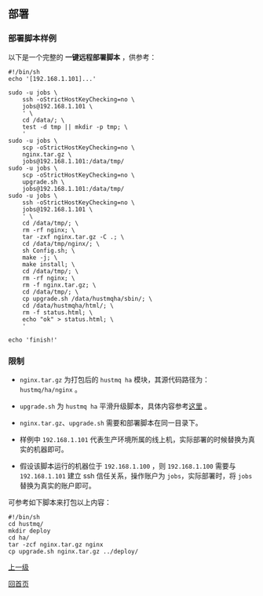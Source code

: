 部署
--

### 部署脚本样例 ###

以下是一个完整的 **一键远程部署脚本** ，供参考：

    #!/bin/sh
    echo '[192.168.1.101]...'

    sudo -u jobs \
        ssh -oStrictHostKeyChecking=no \
        jobs@192.168.1.101 \
        ' \
        cd /data/; \
        test -d tmp || mkdir -p tmp; \
        '
    sudo -u jobs \
        scp -oStrictHostKeyChecking=no \
        nginx.tar.gz \
        jobs@192.168.1.101:/data/tmp/
    sudo -u jobs \
        scp -oStrictHostKeyChecking=no \
        upgrade.sh \
        jobs@192.168.1.101:/data/tmp/
    sudo -u jobs \
        ssh -oStrictHostKeyChecking=no \
        jobs@192.168.1.101 \
        ' \
        cd /data/tmp/; \
        rm -rf nginx; \
        tar -zxf nginx.tar.gz -C .; \
        cd /data/tmp/nginx/; \
        sh Config.sh; \
        make -j; \
        make install; \
        cd /data/tmp/; \
        rm -rf nginx; \
        rm -f nginx.tar.gz; \
        cd /data/tmp/; \
        cp upgrade.sh /data/hustmqha/sbin/; \
        cd /data/hustmqha/html/; \
        rm -f status.html; \
        echo "ok" > status.html; \
        '

    echo 'finish!'


### 限制 ###

* `nginx.tar.gz` 为打包后的 `hustmq ha` 模块，其源代码路径为：`hustmq/ha/nginx` 。

* `upgrade.sh` 为 `hustmq ha` 平滑升级脚本，具体内容参考[这里](upgrade.md) 。

* `nginx.tar.gz`、`upgrade.sh` 需要和部署脚本在同一目录下。

* 样例中 `192.168.1.101` 代表生产环境所属的线上机，实际部署的时候替换为真实的机器即可。

* 假设该脚本运行的机器位于 `192.168.1.100` ，则 `192.168.1.100` 需要与 `192.168.1.101` 建立 ssh 信任关系，操作账户为 `jobs`，实际部署时，将 `jobs` 替换为真实的账户即可。

可参考如下脚本来打包以上内容：

    #!/bin/sh
    cd hustmq/
    mkdir deploy
    cd ha/
    tar -zcf nginx.tar.gz nginx
    cp upgrade.sh nginx.tar.gz ../deploy/

[上一级](index.md)

[回首页](../../index.md)